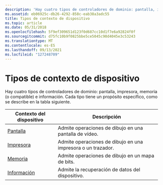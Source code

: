 ```yaml
---
description: 'Hay cuatro tipos de controladores de dominio: pantalla, impresora, memoria (o compatible) e información. Cada tipo tiene un propósito específico, como se describe en la tabla siguiente.'
ms.assetid: eb06925c-db26-4292-858c-eab38a3adc55
title: Tipos de contexto de dispositivo
ms.topic: article
ms.date: 05/31/2018
ms.openlocfilehash: 5f9ef309651d123f0d687cc10d1f7e6a92824f0f
ms.sourcegitcommit: d75fc10b9f0825bbe5ce5045c90d4045e3c53243
ms.translationtype: MT
ms.contentlocale: es-ES
ms.lasthandoff: 09/13/2021
ms.locfileid: "127248709"
---
```

# <a name="device-context-types"></a>Tipos de contexto de dispositivo

Hay cuatro tipos de controladores de dominio: pantalla, impresora, memoria (o compatible) e información. Cada tipo tiene un propósito específico, como se describe en la tabla siguiente.



| Contexto del dispositivo                                 | Descripción                                          |
|------------------------------------------------|------------------------------------------------------|
| [Pantalla](display-device-contexts.md)         | Admite operaciones de dibujo en una pantalla de vídeo.      |
| [Impresora](printer-device-contexts.md)         | Admite operaciones de dibujo en una impresora o un trazador. |
| [Memoria](memory-device-contexts.md)           | Admite operaciones de dibujo en un mapa de bits.             |
| [Información](information-device-contexts.md) | Admite la recuperación de datos del dispositivo.               |



 

 

 



